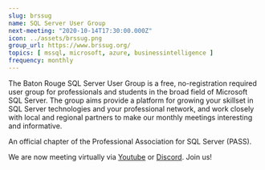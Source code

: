 ```yaml
---
slug: brssug
name: SQL Server User Group
next-meeting: "2020-10-14T17:30:00.000Z"
icon: ../assets/brssug.png
group_url: https://www.brssug.org/
topics: [ mssql, microsoft, azure, businessintelligence ]
frequency: monthly
---
```


The Baton Rouge SQL Server User Group is a free, no-registration required user group for professionals and students in the broad field of Microsoft SQL Server. The group aims provide a platform for growing your skillset in SQL Server technologies and your professional network, and work closely with local and regional partners to make our monthly meetings interesting and informative. 

An official chapter of the Professional Association for SQL Server (PASS).

We are now meeting virtually via [Youtube](https://www.youtube.com/channel/UC1_Fde-Ew1L4wo8eMAu2JpA) or [Discord](https://discord.gg/UBNavSj). Join us!